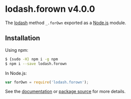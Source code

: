 # lodash.forown v4.0.0

The [lodash](https://lodash.com/) method `_.forOwn` exported as a [Node.js](https://nodejs.org/) module.

## Installation

Using npm:
```bash
$ {sudo -H} npm i -g npm
$ npm i --save lodash.forown
```

In Node.js:
```js
var forOwn = require('lodash.forown');
```

See the [documentation](https://lodash.com/docs#forOwn) or [package source](https://github.com/lodash/lodash/blob/4.0.0-npm-packages/lodash.forown) for more details.
